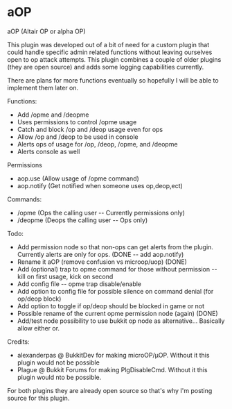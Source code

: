 aOP
===

aOP (Altair OP or alpha OP)

This plugin was developed out of a bit of need for a custom plugin that
could handle specific admin related functions without leaving ourselves
open to op attack attempts.  This plugin combines a couple of older
plugins (they are open source) and adds some logging capabilities
currently.

There are plans for more functions eventually so hopefully I will be
able to implement them later on.

Functions:
* Add /opme and /deopme
* Uses permissions to control /opme usage
* Catch and block /op and /deop usage even for ops
* Allow /op and /deop to be used in console
* Alerts ops of usage for /op, /deop, /opme, and /deopme
* Alerts console as well

Permissions
- aop.use (Allow usage of /opme command)
- aop.notify (Get notified when someone uses op,deop,ect)

Commands:
- /opme (Ops the calling user -- Currently permissions only)
- /deopme (Deops the calling user -- Ops only)

Todo:

* Add permission node so that non-ops can get alerts from the plugin.
  Currently alerts are only for ops. (DONE -- add aop.notify)
* Rename it aOP (remove confusion vs microop/uop) (DONE)
* Add (optional) trap to opme command for those without permission --
  kill on first usage, kick on second
* Add config file -- opme trap disable/enable
* Add option to config file for possible silence on command denial (for
  op/deop block)
* Add option to toggle if op/deop should be blocked in game or not
* Possible rename of the current opme permission node (again) (DONE)
* Add/test node possibility to use bukkit op node as alternative...
  Basically allow either or.

Credits:

* alexanderpas @ BukkitDev for making microOP/µOP.  Without it this
  plugin would not be possible
* Plague @ Bukkit Forums for making PlgDisableCmd.  Without it this
  plugin would nto be possible.

For both plugins they are already open source so that's why I'm
posting source for this plugin.
